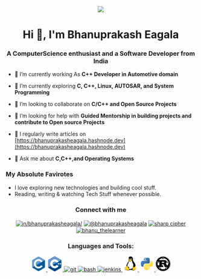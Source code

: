 <div id="header" align="center">
  <img src="https://media.giphy.com/media/zhYSVCirREeIZtONCI/giphy.gif" width="200"/>
</div>

<h1 align="center">Hi 👋, I'm Bhanuprakash Eagala</h1>
<h3 align="center">A ComputerScience enthusiast and a Software Developer from India</h3>

- 🔭 I’m currently working As **C++ Developer in Automotive domain**

- 🌱 I’m currently exploring **C, C++, Linux, AUTOSAR, and System Programming**

- 👯 I’m looking to collaborate on **C/C++ and Open Source Projects**

- 🤝 I’m looking for help with **Guided Mentorship in building projects and contribute to Open source Projects**

- 📝 I regularly write articles on [https://bhanuprakasheagala.hashnode.dev](https://bhanuprakasheagala.hashnode.dev)

- 💬 Ask me about **C,C++,and Operating Systems**
### My Absolute Favirotes
* I love exploring new technologies and building cool stuff. <br>
* Reading, writing & watching Tech Stuff whenever possible.


<h3 align="center">Connect with me</h3>
<p align="center">
<a href="https://linkedin.com/in/in/bhanuprakasheagala/" target="blank"><img align="center" src="https://raw.githubusercontent.com/rahuldkjain/github-profile-readme-generator/master/src/images/icons/Social/linked-in-alt.svg" alt="in/bhanuprakasheagala/" height="30" width="40" /></a>
<a href="https://hashnode.com/@bhanuprakasheagala" target="blank"><img align="center" src="https://raw.githubusercontent.com/rahuldkjain/github-profile-readme-generator/master/src/images/icons/Social/hashnode.svg" alt="@bhanuprakasheagala" height="30" width="40" /></a>
<a href="https://www.codechef.com/users/sharp cipher" target="blank"><img align="center" src="https://cdn.jsdelivr.net/npm/simple-icons@3.1.0/icons/codechef.svg" alt="sharp cipher" height="30" width="40" /></a>
<a href="https://www.hackerrank.com/bhanu_thelearner" target="blank"><img align="center" src="https://raw.githubusercontent.com/rahuldkjain/github-profile-readme-generator/master/src/images/icons/Social/hackerrank.svg" alt="bhanu_thelearner" height="30" width="40" /></a>
</p>

<h3 align="center">Languages and Tools:</h3>
<p align="center">
<a href="https://www.cprogramming.com/" target="_blank" rel="noreferrer"> <img src="https://raw.githubusercontent.com/devicons/devicon/master/icons/c/c-original.svg" alt="c" width="40" height="40"/> </a> <a href="https://www.w3schools.com/cpp/" target="_blank" rel="noreferrer"> <img src="https://raw.githubusercontent.com/devicons/devicon/master/icons/cplusplus/cplusplus-original.svg" alt="cplusplus" width="40" height="40"/> </a> <a href="https://git-scm.com/" target="_blank" rel="noreferrer"> <img src="https://www.vectorlogo.zone/logos/git-scm/git-scm-icon.svg" alt="git" width="40" height="40"/> </a>
<a href="https://www.gnu.org/software/bash/" target="_blank" rel="noreferrer"> <img src="https://www.vectorlogo.zone/logos/gnu_bash/gnu_bash-icon.svg" alt="bash" width="40" height="40"/> </a>
<a href="https://www.jenkins.io" target="_blank" rel="noreferrer"> <img src="https://www.vectorlogo.zone/logos/jenkins/jenkins-icon.svg" alt="jenkins" width="40" height="40"/> </a> <a href="https://www.linux.org/" target="_blank" rel="noreferrer"> <img src="https://raw.githubusercontent.com/devicons/devicon/master/icons/linux/linux-original.svg" alt="linux" width="40" height="40"/> </a> <a href="https://www.python.org" target="_blank" rel="noreferrer"> <img src="https://raw.githubusercontent.com/devicons/devicon/master/icons/python/python-original.svg" alt="python" width="40" height="40"/> </a> <a href="https://www.rust-lang.org" target="_blank" rel="noreferrer"> <img src="https://raw.githubusercontent.com/devicons/devicon/master/icons/rust/rust-plain.svg" alt="rust" width="40" height="40"/> </a> </p>
